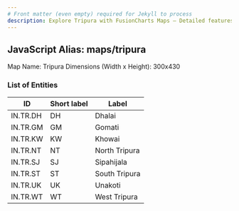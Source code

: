 ```yaml
---
# Front matter (even empty) required for Jekyll to process
description: Explore Tripura with FusionCharts Maps – Detailed features for seamless integration. Try now & enhance your data visualization today! 
---
```


## JavaScript Alias: maps/tripura

Map Name: Tripura
Dimensions (Width x Height): 300x430






### List of Entities

ID | Short label | Label
---|---|---|
IN.TR.DH|DH|Dhalai
IN.TR.GM|GM|Gomati
IN.TR.KW|KW|Khowai
IN.TR.NT|NT|North Tripura
IN.TR.SJ|SJ|Sipahijala
IN.TR.ST|ST|South Tripura
IN.TR.UK|UK|Unakoti
IN.TR.WT|WT|West Tripura